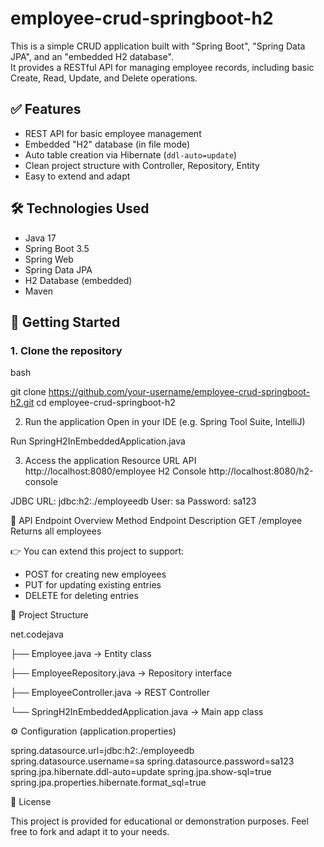 # employee-crud-springboot-h2

This is a simple CRUD application built with "Spring Boot", "Spring Data JPA", and an "embedded H2 database".  
It provides a RESTful API for managing employee records, including basic Create, Read, Update, and Delete operations.

## ✅ Features

- REST API for basic employee management
- Embedded "H2" database (in file mode)
- Auto table creation via Hibernate (`ddl-auto=update`)
- Clean project structure with Controller, Repository, Entity
- Easy to extend and adapt

## 🛠️ Technologies Used

- Java 17
- Spring Boot 3.5
- Spring Web
- Spring Data JPA
- H2 Database (embedded)
- Maven

## 🚀 Getting Started

### 1. Clone the repository

bash

git clone https://github.com/your-username/employee-crud-springboot-h2.git
cd employee-crud-springboot-h2

2. Run the application
Open in your IDE (e.g. Spring Tool Suite, IntelliJ)

Run SpringH2InEmbeddedApplication.java

3. Access the application
Resource	URL
API	http://localhost:8080/employee
H2 Console	http://localhost:8080/h2-console

JDBC URL: jdbc:h2:./employeedb
User: sa
Password: sa123

📄 API Endpoint Overview
Method	Endpoint	Description
GET	/employee	Returns all employees

👉 You can extend this project to support:

- POST for creating new employees
- PUT for updating existing entries
- DELETE for deleting entries

📂 Project Structure

net.codejava

  ├── Employee.java          → Entity class
  
  ├── EmployeeRepository.java → Repository interface
  
  ├── EmployeeController.java → REST Controller
  
  └── SpringH2InEmbeddedApplication.java → Main app class


⚙️ Configuration (application.properties)

spring.datasource.url=jdbc:h2:./employeedb
spring.datasource.username=sa
spring.datasource.password=sa123
spring.jpa.hibernate.ddl-auto=update
spring.jpa.show-sql=true
spring.jpa.properties.hibernate.format_sql=true

📌 License

This project is provided for educational or demonstration purposes.
Feel free to fork and adapt it to your needs.

